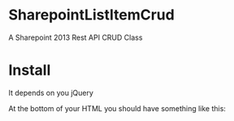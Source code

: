 # SharepointListItemCrud
A Sharepoint 2013 Rest API CRUD Class

# Install
It depends on you jQuery

At the bottom of your HTML you should have something like this:

<!-- jQuery -->
<script type="text/javascript" src="https://cdnjs.cloudflare.com/ajax/libs/jquery/2.2.4/jquery.min.js"></script>
<!-- SharepointListItemCrud Class -->
<script type="text/javascript" src="https://raw.githubusercontent.com/Wenish/SharepointListItemCrud/master/SharepointListItemCrud.js"></script>
